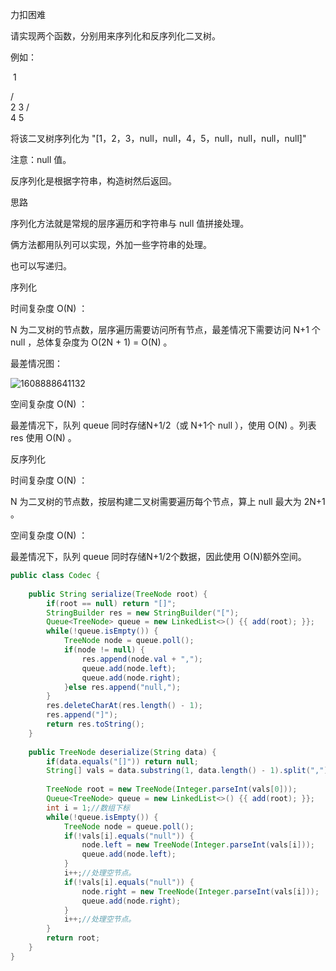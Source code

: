 力扣困难



请实现两个函数，分别用来序列化和反序列化二叉树。 

例如：



​	1

   / \
  2   3
       / \
      4   5

将该二叉树序列化为 "[1，2，3，null，null，4，5，null，null，null，null]"

注意：null 值。



反序列化是根据字符串，构造树然后返回。



思路

序列化方法就是常规的层序遍历和字符串与 null 值拼接处理。

俩方法都用队列可以实现，外加一些字符串的处理。

也可以写递归。



序列化

时间复杂度 O(N) ： 

N 为二叉树的节点数，层序遍历需要访问所有节点，最差情况下需要访问 N+1 个 null ，总体复杂度为 O(2N + 1) = O(N) 。

最差情况图：

![1608888641132](F:/项目/Git-md/ZJW-Summary/assets/1608888641132.png)

空间复杂度 O(N) ： 

最差情况下，队列 queue 同时存储N+1/2（或 N+1个 null ），使用 O(N) 。列表 res 使用 O(N) 。



反序列化

时间复杂度 O(N) ： 

N 为二叉树的节点数，按层构建二叉树需要遍历每个节点，算上 null 最大为 2N+1 。

空间复杂度 O(N) ： 

最差情况下，队列 queue 同时存储N+1/2个数据，因此使用 O(N)额外空间。

````java
public class Codec {
    
    public String serialize(TreeNode root) {
        if(root == null) return "[]";
        StringBuilder res = new StringBuilder("[");
        Queue<TreeNode> queue = new LinkedList<>() {{ add(root); }};
        while(!queue.isEmpty()) {
            TreeNode node = queue.poll();
            if(node != null) {
                res.append(node.val + ",");
                queue.add(node.left);
                queue.add(node.right);
            }else res.append("null,");
        }
        res.deleteCharAt(res.length() - 1);
        res.append("]");
        return res.toString();
    }
    
    public TreeNode deserialize(String data) {
        if(data.equals("[]")) return null;
        String[] vals = data.substring(1, data.length() - 1).split(",");
        
        TreeNode root = new TreeNode(Integer.parseInt(vals[0]));
        Queue<TreeNode> queue = new LinkedList<>() {{ add(root); }};
        int i = 1;//数组下标
        while(!queue.isEmpty()) {
            TreeNode node = queue.poll();
            if(!vals[i].equals("null")) {
                node.left = new TreeNode(Integer.parseInt(vals[i]));
                queue.add(node.left);
            }
            i++;//处理空节点。
            if(!vals[i].equals("null")) {
                node.right = new TreeNode(Integer.parseInt(vals[i]));
                queue.add(node.right);
            }
            i++;//处理空节点。
        }
        return root;
    }
}
````

